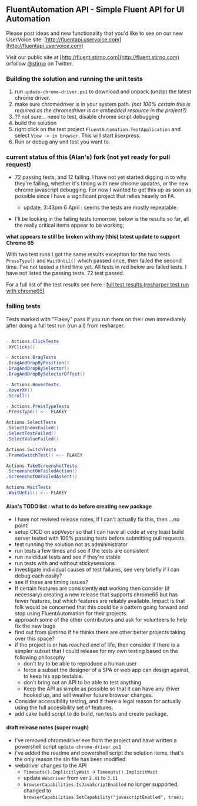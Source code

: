 ## FluentAutomation API - Simple Fluent API for UI Automation

Please post ideas and new functionality that you'd like to see on our new UserVoice site: [http://fluentapi.uservoice.com](http://fluentapi.uservoice.com)

Visit our public site at [http://fluent.stirno.com](http://fluent.stirno.com) orfollow [@stirno](http://twitter.com/intent/user?screen_name=stirno) on Twitter.

### Building the solution and running the unit tests

1. run `update-chrome-driver.ps1` to download and unpack (unzip) the latest chrome driver.
1. make sure chromedriver is in your system path. *(not 100% certain this is required as the chromedriver is an embedded resource in the project?)*
1. ?? not sure... need to test, disable chrome script debugging
1. build the solution
1. right click on the test project `FluentAutomation.TestApplication` and select `View -> in browser`. This will start iisexpress.
1. Run or debug any unit test you want to.

### current status of this (Alan's) fork (not yet ready for pull request)

- 72 passing tests, and 12 failing. I have not yet started digging in to why they're failing, whether it's timing with new chrome updates, or the new chrome javascript debugging. For now I wanted to get this up as soon as possible since I have a significant project that relies heavily on FA.

  - update, 3:43pm 6 April : seems the tests are mostly repeatable.

- I'll be looking in the failing tests tomorrow, below is the results so far, all the really critical items appear to be working;

**what appears to still be broken with my (this) latest update to support Chrome 65**

With two test runs I got the same results exception for the two tests `PressType()` and `WaitUntil()` which passed once, then failed the second time.
I've not tested a third time yet. All tests in red below are failed tests. I have not listed the passing tests. 72 test passed.

For a full list of the test results see here : <a href="failing-tests.png">full test results (resharper test run with chrome65)</a>

### failing tests

Tests marked with "Flakey" pass if you run them on their own immediately after doing a full test run (run all) from resharper.

```csharp

- Actions.ClickTests
.XYClicks()

- Actions.DragTests
.DragAndDropByPosition()
.DragAndDropBySelector()
.DragAndDropBySelectorOffset()

- Actions.HoverTests
.HoverXY()
.Scroll()

- Actions.PressTypeTests
.PressType() <-- FLAKEY

Actions.SelectTests
.SelectIndexFailed()
.SelectTextFailed()
.SelectValueFailed()

Actions.SwitchTests
.FrameSwitchTest() <-- FLAKEY

Actions.TakeScreenshotTests
.ScreenshotOnFailedAction()
.ScreenshotOnFailedAssert()

Actions.WaitTests
.WaitUntil() <-- FLAKEY

```




#### Alan's TODO list : what to do before creating new package

- I have not reviwed release notes, if I can't actually fix this, then ...no point!
- setup CICD on appVeyor so that I can have all code at very least build server tested with 100% passing tests before submitting pull requests.
- test running the solution not as admininistrator
- run tests a few times and see if the tests are consistent
- run invididual tests and see if they're stable
- run tests with and without stickysessions
- investigate individual causes of test failures, see very briefly if I can debug each easily?
- see if these are timing issues?
- If certain features are consistently **not** working then consider (if necessary) creating a new release that supports chrome65 but has fewer features, but which features are reliably available.  Impact is that folk would be concerned that this could be a pattern going forward and stop using FluentAutomation for their projects.
- approach some of the other contributors and ask for volunteers to help fix the new bugs 
- find out from @stirno if he thinks there are other better projects taking over this space?
- if the project is or has reached end of life, then consider if there is a simpler subset that I could release for my own testing based on the following philosophy
   - don't try to be able to reproduce a human user
   - force a subset the designer of a SPA or web app can design against, to keep his app testable.
   - don't bring out an API to be able to test anything
   - Keep the API as simple as possible so that it can have any driver hooked up, and will weather future browser changes.
- Consider accessibility testing, and if there a legal reason for actually using the full accesibility set of features.
- add cake build script to do build, run tests and create package.

#### draft release notes (super rough)

- I've removed chromedriver.exe from the project and have written a powershell script `update-chrome-driver.ps1`
- i've added the readme and powershell script the solution items, that's the only reason the sln file has been modified.
- webdriver changes to the API 
  * `Timeouts().ImplicitlyWait` -> `Timeouts().ImplicitWait`
  * update `Webdriver` from ver `2.41` to `3.11`
  * `browserCapabilities.IsJavaScriptEnabled` no longer supported, changed to `browserCapabilities.SetCapability("javascriptEnabled", true);`
  